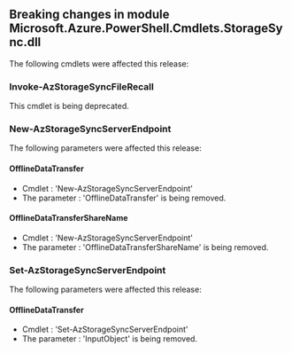 ## Breaking changes in module Microsoft.Azure.PowerShell.Cmdlets.StorageSync.dll

 The following cmdlets were affected this release:

### **Invoke-AzStorageSyncFileRecall**
This cmdlet is being deprecated.

### **New-AzStorageSyncServerEndpoint**
The following parameters were affected this release:
#### **OfflineDataTransfer**
 - Cmdlet : 'New-AzStorageSyncServerEndpoint'
 - The parameter : 'OfflineDataTransfer' is being removed.
#### **OfflineDataTransferShareName**
 - Cmdlet : 'New-AzStorageSyncServerEndpoint'
 - The parameter : 'OfflineDataTransferShareName' is being removed.

### **Set-AzStorageSyncServerEndpoint**
The following parameters were affected this release:
#### **OfflineDataTransfer**
 - Cmdlet : 'Set-AzStorageSyncServerEndpoint'
 - The parameter : 'InputObject' is being removed.